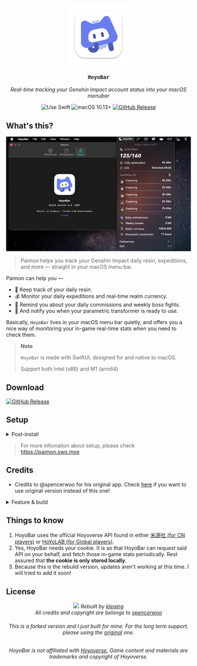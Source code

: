 <div align="center">
  <img src="Assets/logo.png" alt="logo" width="160" height="160" />
  <h3><code>HoyoBar</code></h3>
  <p><em>Real-time tracking your Genshin Impact account status into your macOS menubar</em></p>

  <img src="https://img.shields.io/badge/uses-SwiftUI-f05138?labelColor=282c34&logo=swift" alt="Use Swift" />
  <img src="https://img.shields.io/badge/macOS-10.13+-49be25?labelColor=282c34&logo=apple" alt="macOS 10.13+" />
  <a href="https://github.com/kleqing/HoyoBar/releases/latest"><img src="https://img.shields.io/github/v/release/kleqing/HoyoBar?labelColor=282c34&logo=GitHub" alt="GitHub Release" /></a>
</div>

## What's this?

![screenshot](Assets/scr.png)

> Paimon helps you track your Genshin Impact daily resin, expeditions, and more — straight in your macOS menu bar.

Paimon can help you —

* 🌙 Keep track of your daily resin.
* 💰 Monitor your daily expeditions and real-time realm currency.
* 🏁 Remind you about your daily commissions and weekly boss fights.
* 🍯 And notify you when your parametric transformer is ready to use.

Basically, `HoyoBar` lives in your macOS menu bar quietly, and offers you a nice way of monitoring your in-game real-time stats when you need to check them.

> **Note**
>
> `HoyoBar` is made with SwiftUI, designed for and native to macOS.
>
> Support both Intel (x86) and M1 (arm64)

## Download

[![GitHub Release](https://img.shields.io/github/v/release/kleqing/HoyoBar?labelColor=282c34&logo=GitHub&style=for-the-badge)](https://github.com/kleqing/HoyoBar/releases/latest)

## Setup

<details> <summary>Post-install</summary>
<br>

> Open `.dmg` file, copy `HoyoBar.app` to /Application
>
> Open `HoyoBar.app`
>
> In menubar, press the `-/160` and press `Preferences` - `Configuration`
>
> Open [Chrome](https://www.google.com/chrome) and go to [HoyoLab](https://www.hoyolab.com)
>
> Open DevTools and go to `Console` tab, then type `document.cookie` and Enter
>
> Copy cookie and paste it to `HoyoBar`, then press `Test config`
>
> 👍 Enjoy! 
>
</details>

> For more infomation about setup, please check https://paimon.swo.moe

## Credits

* Credits to @spencerwoo for his original app. Check [here](https://github.com/spencerwooo/PaimonMenuBar) if you want to use original version instead of this one!

<details>
<summary>Feature & build</summary>

### Features

* [x] Start at login.
* [x] Complie using target 10.13 instead of 11.0+.
* [x] Supported both Intel and M1 Macs.
* [x] Support English, Chinese and Vietnamese.
* [x] Using HoyoLab icon instead of HuTao icon (I love original icon than Hu Tao icon although I got her at 2.2 because I want to make some people think that it's 'HoyoLab Lite')
* [x] Code-sign and publish as `.dmg`
* [x] Custom website and help for acquiring the cookie.
* [x] Support for cn and global genshin accounts (米游社 and hoyolab).
*  ~~[ ] Check for update and auto updates~~

### Build

* Using Xcode 13, Swift 5.5 and SDK 10.13.
* App icon was built from Apple icon template for Adobe Photoshop.
* Using DropDMG to create `.dmg` file.

</details>

## Things to know

1. HoyoBar uses the official Hoyoverse API found in either [米游社 (for CN players)](https://bbs.mihoyo.com/ys/) or [HoYoLAB (for Global players)](https://www.hoyolab.com/home).
2. Yes, HoyoBar needs your cookie. It is so that HoyoBar can request said API on your behalf, and fetch those in-game stats periodically. Rest assured that **the cookie is only stored locally.**
3. Because this is the rebuild version, updates aren't working at this time. I will tried to add it soon!


## License

<div align="center">
  <img src="Assets/footer.png" />
  <em>Rebuilt by <a href="https://github.com/kleqing">kleqing</a><br>All credits and copyright are belongs to <a href="https://spencerwoo.com">spencerwoo</a>
  </em>
  <h6>This is a forked version and I just built for mine. For the long term support, please using the <a href="https://github.com/spencerwooo/PaimonMenuBar">original</a> one.</h6>
  <h6>HoyoBar is not affiliated with <a href="https://www.hoyoverse.com">Hoyoverse.</a> Game content and materials are trademarks and copyright of Hoyoverse.</h6>
</div>

